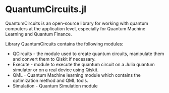 # QuantumCircuits.jl
QuantumCircuits is an open-source library for working with quantum computers at the application level, especially for Quantum Machine Learning and Quantum Finance.

Library QuantumCircuits contains the following modules:
* QCircuits - the module used to create quantum circuits, manipulate them and convert them to Qiskit if necessary.
* Execute - module to execute the quantum circuit on a Julia quantum simulator or on a real device using Qiskit.
* QML - Quantum Machine learning module which contains the optimization method and QML tools.
* Simulation - Quantum Simulation module